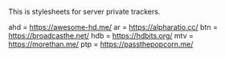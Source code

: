 This is stylesheets for server private trackers.

ahd = https://awesome-hd.me/
ar = https://alpharatio.cc/
btn = https://broadcasthe.net/
hdb = https://hdbits.org/
mtv = https://morethan.me/
ptp = https://passthepopcorn.me/
